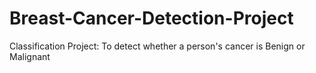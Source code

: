 # Breast-Cancer-Detection-Project
Classification Project: To detect whether a person's cancer is Benign or Malignant
